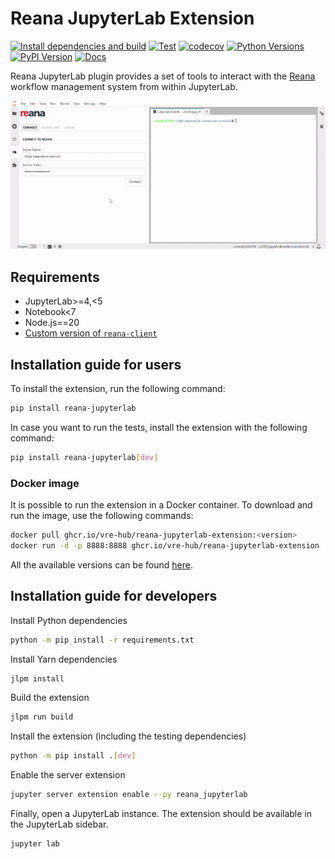 # Reana JupyterLab Extension
[![Install dependencies and build](https://github.com/vre-hub/reana-jupyterlab-extension/actions/workflows/build-and-publish.yml/badge.svg)](https://github.com/vre-hub/reana-jupyterlab-extension/actions/workflows/build-and-publish.yml/badge.svg)
[![Test](https://github.com/vre-hub/reana-jupyterlab-extension/actions/workflows/test.yml/badge.svg)](https://github.com/vre-hub/reana-jupyterlab-extension/actions/workflows/test.yml/badge.svg)
[![codecov](https://codecov.io/gh/vre-hub/reana-jupyterlab-extension/graph/badge.svg?token=OLV3EOPYFI)](https://codecov.io/gh/vre-hub/reana-jupyterlab-extension)
[![Python Versions](https://img.shields.io/pypi/pyversions/reana-jupyterlab.svg)](https://pypi.org/project/reana-jupyterlab)
[![PyPI Version](https://img.shields.io/pypi/v/reana-jupyterlab.svg)](https://pypi.org/project/reana-jupyterlab)
[![Docs](https://img.shields.io/badge/Docs-VRE%20Hub-blue)](https://img.shields.io/badge/Docs-VRE%20Hub-blue)

Reana JupyterLab plugin provides a set of tools to interact with the [Reana](https://reanahub.io/) workflow management system from within JupyterLab. 

![](reana-demo.gif)

## Requirements
- JupyterLab>=4,<5
- Notebook<7
- Node.js==20
- [Custom version of `reana-client`](https://github.com/mdonadoni/reana-client/tree/vre-summer-24)

## Installation guide for users
To install the extension, run the following command:
```bash
pip install reana-jupyterlab
```

In case you want to run the tests, install the extension with the following command:
```bash
pip install reana-jupyterlab[dev]
```

### Docker image
It is possible to run the extension in a Docker container. To download and run the image, use the following commands:
```bash
docker pull ghcr.io/vre-hub/reana-jupyterlab-extension:<version>
docker run -d -p 8888:8888 ghcr.io/vre-hub/reana-jupyterlab-extension
```

All the available versions can be found [here](https://github.com/vre-hub/reana-jupyterlab-extension/pkgs/container/reana-jupyterlab-extension).
## Installation guide for developers
Install Python dependencies
```bash
python -m pip install -r requirements.txt
```

Install Yarn dependencies
```bash
jlpm install
```

Build the extension
```bash
jlpm run build
```

Install the extension (including the testing dependencies)
```bash
python -m pip install .[dev]
```

Enable the server extension
```bash
jupyter server extension enable --py reana_jupyterlab
```

Finally, open a JupyterLab instance. The extension should be available in the JupyterLab sidebar.
```bash
jupyter lab
```